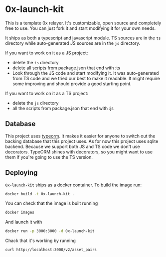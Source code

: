 # 0x-launch-kit

This is a template 0x relayer. It's customizable, open source and completely free to use. You can just fork it and start modifying it for your own needs.

It ships as both a typescript and javascript module. TS sources are in the `ts` directory while auto-generated JS sources are in the `js` directory.

If you want to work on it as a JS project:

-   delete the `ts` directory
-   delete all scripts from package.json that end with :ts
-   Look through the JS code and start modifying it. It was auto-generated from TS code and we tried our best to make it readable. It might require some improving and should provide a good starting point.

If you want to work on it as a TS project:

-   delete the `js` directory
-   all the scripts from package.json that end with :js

## Database

This project uses [typeorm](https://github.com/typeorm/typeorm). It makes it easier for anyone to switch out the backing database that this project uses.
As for now this project uses sqlite backend.
Because we support both JS and TS code we don't use decorators. TypeORM shines with decorators, so you might want to use them if you're going to use the TS version.

## Deploying

`0x-launch-kit` ships as a docker container. To build the image run:

```sh
docker build -t 0x-launch-kit .
```

You can check that the image is built running

```sh
docker images
```

And launch it with

```sh
docker run -p 3000:3000 -d 0x-launch-kit
```

Chack that it's working by running

```
curl http://localhost:3000/v2/asset_pairs
```
